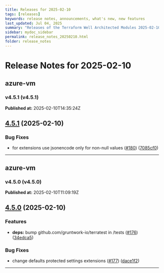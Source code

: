 ```yaml
---
title: Releases for 2025-02-10
tags: [releases]
keywords: release notes, announcements, what's new, new features
last_updated: Jul 04, 2025
summary: "Releases of the Terraform Well Architected Modules 2025-02-10"
sidebar: mydoc_sidebar
permalink: release_notes_20250210.html
folder: release_notes
---
```


# Release Notes for 2025-02-10

## azure-vm
### v4.5.1 (v4.5.1)
**Published at:** 2025-02-10T14:35:24Z

## [4.5.1](https://github.com/CloudNationHQ/terraform-azure-vm/compare/v4.5.0...v4.5.1) (2025-02-10)


### Bug Fixes

* for extensions use jsonencode only for non-null values ([#180](https://github.com/CloudNationHQ/terraform-azure-vm/issues/180)) ([7085cf0](https://github.com/CloudNationHQ/terraform-azure-vm/commit/7085cf0355b43e07ee97118d634cfd65903f9754))

---

## azure-vm
### v4.5.0 (v4.5.0)
**Published at:** 2025-02-10T11:09:19Z

## [4.5.0](https://github.com/CloudNationHQ/terraform-azure-vm/compare/v4.4.3...v4.5.0) (2025-02-10)


### Features

* **deps:** bump github.com/gruntwork-io/terratest in /tests ([#176](https://github.com/CloudNationHQ/terraform-azure-vm/issues/176)) ([34edca5](https://github.com/CloudNationHQ/terraform-azure-vm/commit/34edca56bb4a13611e24007f4153a87ad51a7895))


### Bug Fixes

* change defaults protected settings extensions ([#177](https://github.com/CloudNationHQ/terraform-azure-vm/issues/177)) ([dace1f2](https://github.com/CloudNationHQ/terraform-azure-vm/commit/dace1f29ab1203a241c813d5008ea1fa17abe092))

---

